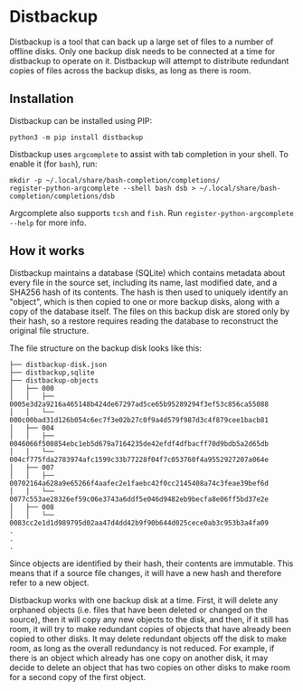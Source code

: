 Distbackup
==========

Distbackup is a tool that can back up a large set of files to a number of offline
disks. Only one backup disk needs to be connected at a time for distbackup to operate on
it. Distbackup will attempt to distribute redundant copies of files across the backup
disks, as long as there is room.

Installation
------------

Distbackup can be installed using PIP:

```
python3 -m pip install distbackup
```

Distbackup uses `argcomplete` to assist with tab completion in your shell. To enable it
(for `bash`), run:

```
mkdir -p ~/.local/share/bash-completion/completions/
register-python-argcomplete --shell bash dsb > ~/.local/share/bash-completion/completions/dsb
```

Argcomplete also supports `tcsh` and `fish`. Run `register-python-argcomplete --help` for
more info.

How it works
------------

Distbackup maintains a database (SQLite) which contains metadata about every file in the
source set, including its name, last modified date, and a SHA256 hash of its
contents. The hash is then used to uniquely identify an "object", which is then copied to
one or more backup disks, along with a copy of the database itself.  The files on this
backup disk are stored only by their hash, so a restore requires reading the database to
reconstruct the original file structure.

The file structure on the backup disk looks like this:

```
├── distbackup-disk.json
├── distbackup,sqlite
├── distbackup-objects
│   ├── 000
│   │   ├── 0005e3d2a9216a465148b424de67297ad5ce65b95289294f3ef53c856ca55088
│   │   └── 000c00bad31d126b054c6ec7f3e02b27c0f9a4d579f987d3c4f879cee1bacb81
│   ├── 004
│   │   ├── 0046066f500854ebc1eb5d679a7164235de42efdf4dfbacff70d9bdb5a2d65db
│   │   └── 004cf775fda2783974afc1599c33b77228f04f7c053760f4a9552927207a064e
│   ├── 007
│   │   ├── 00702164a628a9e65266f4aafec2e1faebc42f0cc2145408a74c3feae39bef6d
│   │   └── 0077c553ae28326ef59c06e3743a6ddf5e046d9482eb9becfa8e06ff5bd37e2e
│   ├── 008
│   │   └── 0083cc2e1d1d989795d02aa47d4dd42b9f90b644d025cece0ab3c953b3a4fa09
.
.
.
```

Since objects are identified by their hash, their contents are immutable. This means that
if a source file changes, it will have a new hash and therefore refer to a new object.

Distbackup works with one backup disk at a time. First, it will delete any orphaned
objects (i.e. files that have been deleted or changed on the source), then it will copy
any new objects to the disk, and then, if it still has room, it will try to make redundant
copies of objects that have already been copied to other disks. It may delete redundant
objects off the disk to make room, as long as the overall redundancy is not reduced. For
example, if there is an object which already has one copy on another disk, it may decide
to delete an object that has two copies on other disks to make room for a second copy of
the first object.
